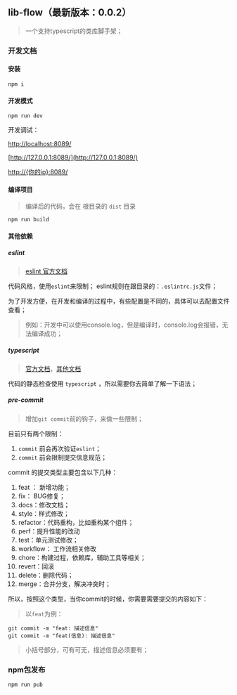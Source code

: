 
## lib-flow（最新版本：0.0.2）
> 一个支持typescript的类库脚手架；

### 开发文档

#### 安装

```
npm i 
```

#### 开发模式

```
npm run dev
```

开发调试：

[http://localhost:8089/](http://localhost:8089/)

[http://127.0.0.1:8089/](http://127.0.0.1:8089/)

[http://{你的ip}:8089/](http://{你的ip}:8089/)

#### 编译项目
> 编译后的代码，会在 根目录的 `dist` 目录
```
npm run build
```

#### 其他依赖

##### eslint

> [eslint 官方文档](https://cn.eslint.org/)

代码风格，使用`eslint`来限制；
eslint规则在跟目录的：`.eslintrc.js`文件；

为了开发方便，在开发和编译的过程中，有些配置是不同的，具体可以去配置文件查看；

> 例如：开发中可以使用console.log，但是编译时，console.log会报错，无法编译成功；

##### typescript
> [官方文档](https://www.tslang.cn/docs/handbook/basic-types.html)，[其他文档](https://ts.xcatliu.com/basics)

代码的静态检查使用 `typescript` ，所以需要你去简单了解一下语法；

##### pre-commit 
> 增加`git commit`前的钩子，来做一些限制；

目前只有两个限制：
1. `commit` 前会再次验证`eslint`；
2. `commit` 前会限制提交信息规范；

commit 的提交类型主要包含以下几种：
1. feat ： 新增功能；
2. fix： BUG修复；
3. docs：修改文档；
4. style：样式修改；
5. refactor：代码重构，比如重构某个组件；
6. perf：提升性能的改动
7. test：单元测试修改；
8. workflow： 工作流相关修改
9. chore：构建过程，依赖库，辅助工具等相关；
10. revert：回滚
11. delete：删除代码；
11. merge：合并分支，解决冲突时；

所以，按照这个类型，当你commit的时候，你需要需要提交的内容如下：

> 以`feat`为例：

```
git commit -m "feat: 描述信息"
git commit -m "feat(信息): 描述信息"
```

> 小括号部分，可有可无，描述信息必须要有；

### npm包发布
```
npm run pub
```

